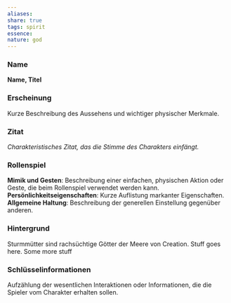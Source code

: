 ```yaml
---
aliases: 
share: true
tags: spirit
essence: 
nature: god
---
```


### Name

**Name, Titel**

### Erscheinung

Kurze Beschreibung des Aussehens und wichtiger physischer Merkmale.

### Zitat

*Charakteristisches Zitat, das die Stimme des Charakters einfängt.*

### Rollenspiel

**Mimik und Gesten**: Beschreibung einer einfachen, physischen Aktion oder Geste, die beim Rollenspiel verwendet werden kann.
**Persönlichkeitseigenschaften**: Kurze Auflistung markanter Eigenschaften.
**Allgemeine Haltung**: Beschreibung der generellen Einstellung gegenüber anderen.

### Hintergrund

Sturmmütter sind rachsüchtige Götter der Meere von Creation.
Stuff goes here. Some more stuff

### Schlüsselinformationen

Aufzählung der wesentlichen Interaktionen oder Informationen, die die Spieler vom Charakter erhalten sollen.